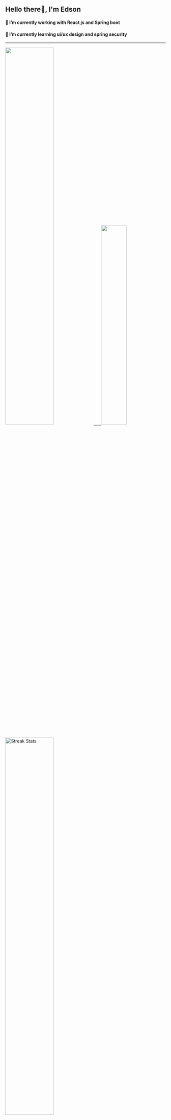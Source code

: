 
## Hello there👋, I'm Edson 

#### 🔭 I’m currently working with React js and Spring boot 
#### 🌱 I’m currently learning ui/ux design and spring security
---
    
  

 <p align="left">
  <a href="https://github.com/EdsonNhancale">
  <img width=55% src="https://github-readme-stats.vercel.app/api?username=EdsonNhancale&show_icons=true&theme=dracula&include_all_commits=true&count_private=true"/>&nbsp;&nbsp;&nbsp;&nbsp;&nbsp;
  <img  width=40% src="https://github-readme-stats.vercel.app/api/top-langs/?username=EdsonNhancale&layout=compact&langs_count=7&theme=dracula"/>
</p>

  <p align="left">
    <a href="https://github.com/EdsonNhancale"><img width=55% alt="Streak Stats" src="https://github-readme-streak-stats.herokuapp.com/?user=EdsonNhancale&theme=dracula"/></a>
   </p>

 
 <!--START_SECTION:waka-->

```txt
From: 16 November 2022 - To: 02 August 2023

Total Time: 505 hrs 13 mins

JavaScript        372 hrs 13 mins ██████████████████▒░░░░░░   73.67 %
TypeScript        68 hrs 8 mins   ███▒░░░░░░░░░░░░░░░░░░░░░   13.49 %
Dart              14 hrs 6 mins   ▓░░░░░░░░░░░░░░░░░░░░░░░░   02.79 %
JSON              10 hrs 45 mins  ▓░░░░░░░░░░░░░░░░░░░░░░░░   02.13 %
Other             9 hrs 31 mins   ▒░░░░░░░░░░░░░░░░░░░░░░░░   01.89 %
```

<!--END_SECTION:waka-->

<div> 
  <a href="www.linkedin.com/in/edson-nhancale-7849781a6" target="_blank"><img src="https://img.shields.io/badge/-LinkedIn-%230077B5?style=for-the-badge&logo=linkedin&logoColor=white" target="_blank"></a> 

</div>

